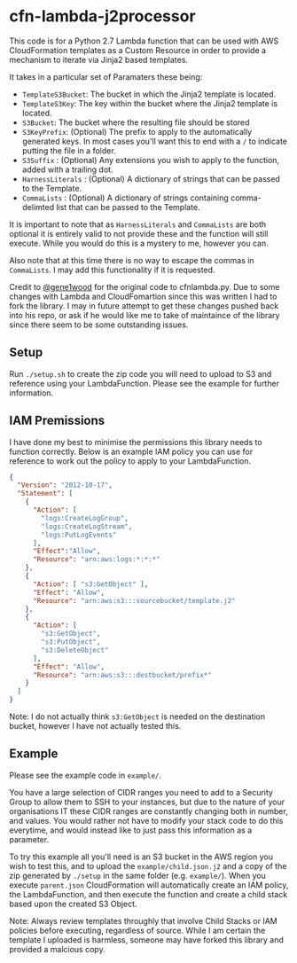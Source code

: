 # cfn-lambda-j2processor

This code is for a Python 2.7 Lambda function that can be used with AWS CloudFormation templates as a Custom Resource in order to provide a mechanism to iterate via Jinja2 based templates.

It takes in a particular set of Paramaters these being:
- `TemplateS3Bucket`: The bucket in which the Jinja2 template is located.
- `TemplateS3Key`: The key within the bucket where the Jinja2 template is located.
- `S3Bucket`: The bucket where the resulting file should be stored
- `S3KeyPrefix`: (Optional) The prefix to apply to the automatically generated keys. In most cases you'll want this to end with a `/` to indicate putting the file in a folder.
- `S3Suffix` : (Optional) Any extensions you wish to apply to the function, added with a trailing dot.
- `HarnessLiterals` : (Optional) A dictionary of strings that can be passed to the Template.
- `CommaLists` : (Optional) A dictionary of strings containing comma-delimted list that can be passed to the Template.

It is important to note that as `HarnessLiterals` and `CommaLists` are both optional it is entirely valid to not provide these and the function will still execute. While you would do this is a mystery to me, however you can.

Also note that at this time there is no way to escape the commas in `CommaLists`. I may add this functionality if it is requested.

Credit to [@gene1wood](https://github.com/gene1wood) for the original code to cfnlambda.py. Due to some changes with Lambda and CloudFomartion since this was written I had to fork the library. I may in future attempt to get these changes pushed back into his repo, or ask if he would like me to take of maintaince of the library since there seem to be some outstanding issues.

## Setup
Run `./setup.sh` to create the zip code you will need to upload to S3 and reference using your LambdaFunction. Please see the example for further information.

## IAM Premissions
I have done my best to minimise the permissions this library needs to function correctly. Below is an example IAM policy you can use for reference to work out the policy to apply to your LambdaFunction.

```json
{
  "Version": "2012-10-17",
  "Statement": [
    {
      "Action": [
        "logs:CreateLogGroup",
        "logs:CreateLogStream",
        "logs:PutLogEvents"
      ],
      "Effect":"Allow",
      "Resource": "arn:aws:logs:*:*:*"
    },
    {
      "Action": [ "s3:GetObject" ],
      "Effect": "Allow",
      "Resource": "arn:aws:s3:::sourcebucket/template.j2"
    },
    {
      "Action": [
        "s3:GetObject",
        "s3:PutObject",
        "s3:DeleteObject"
      ],
      "Effect": "Allow",
      "Resource": "arn:aws:s3:::destbucket/prefix*"
    }
  ]
}
```

Note: I do not actually think `s3:GetObject` is needed on the destination bucket, however I have not actually tested this.

## Example

Please see the example code in `example/`.

You have a large selection of CIDR ranges you need to add to a Security Group to allow them to SSH to your instances, but due to the nature of your organisations IT these CIDR ranges are constantly changing both in number, and values. You would rather not have to modify your stack code to do this everytime, and would instead like to just pass this information as a parameter.

To try this example all you'll need is an S3 bucket in the AWS region you wish to test this, and to upload the `example/child.json.j2` and a copy of the zip generated by `./setup` in the same folder (e.g. `example/`). When you execute `parent.json` CloudFormation will automatically create an IAM policy, the LambdaFunction, and then execute the function and create a child stack based upon the created S3 Object.

Note: Always review templates throughly that involve Child Stacks or IAM policies before executing, regardless of source. While I am certain the template I uploaded is harmless, someone may have forked this library and provided a malcious copy.


